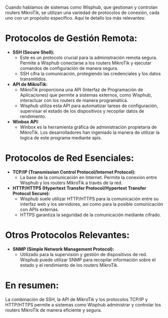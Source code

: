 Cuando hablamos de sistemas como Wisphub, que gestionan y controlan routers MikroTik, se utilizan una variedad de protocolos de conexión, cada uno con un propósito específico. Aquí te detallo los más relevantes:

# Protocolos de Gestión Remota:

* **SSH (Secure Shell):**
    * Este es un protocolo crucial para la administración remota segura. Permite a Wisphub conectarse a los routers MikroTik y ejecutar comandos de configuración de manera segura.
    * SSH cifra la comunicación, protegiendo las credenciales y los datos transmitidos.
* **API de MikroTik:**
    * MikroTik proporciona una API (Interfaz de Programación de Aplicaciones) que permite a sistemas externos, como Wisphub, interactuar con los routers de manera programática.
    * Wisphub utiliza esta API para automatizar tareas de configuración, supervisar el estado de los dispositivos y recopilar datos de rendimiento.
* **Winbox API:**
    * Winbox es la herramienta gráfica de administración propietaria de MikroTik. Los desarrolladores han ingeniado la manera de utilizar la logica de este programa mediante apis.

# Protocolos de Red Esenciales:

* **TCP/IP (Transmission Control Protocol/Internet Protocol):**
    * La base de la comunicación en Internet. Permite la conexión entre Wisphub y los routers MikroTik a través de la red.
* **HTTP/HTTPS (Hypertext Transfer Protocol/Hypertext Transfer Protocol Secure):**
    * Wisphub suele utilizar HTTP/HTTPS para la comunicación entre su interfaz web y los servidores, así como para la posible comunicación con APIs externas.
    * HTTPS garantiza la seguridad de la comunicación mediante cifrado.

# Otros Protocolos Relevantes:

* **SNMP (Simple Network Management Protocol):**
    * Utilizado para la supervisión y gestión de dispositivos de red. Wisphub puede utilizar SNMP para recopilar información sobre el estado y el rendimiento de los routers MikroTik.

# En resumen:

La combinación de SSH, la API de MikroTik y los protocolos TCP/IP y HTTP/HTTPS permite a sistemas como Wisphub administrar y controlar los routers MikroTik de manera eficiente y segura.

